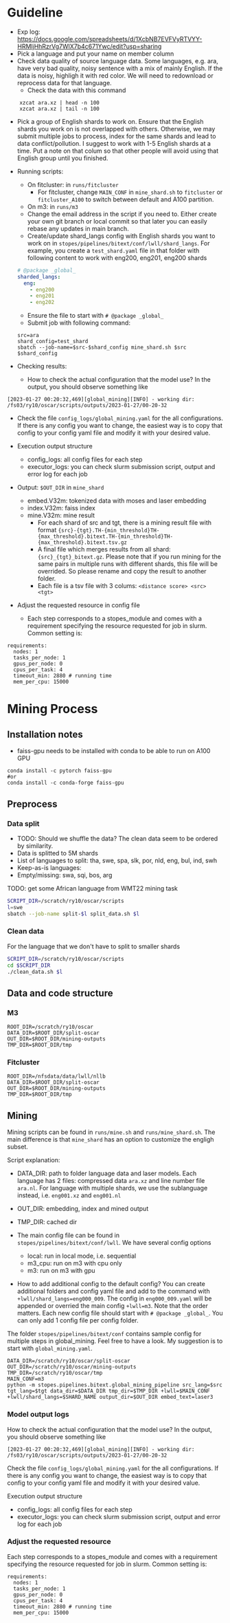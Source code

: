 # Guideline
- Exp log: https://docs.google.com/spreadsheets/d/1XcbNB7EVFVyRTVYY-HRMljHhRzrVg7WlX7b4c671Ywc/edit?usp=sharing
- Pick a language and put your name on member column
- Check data quality of source language data. Some languages, e.g. ara, have very bad quality, noisy sentence with a mix of mainly English. If the data is noisy, highligh it with red color. We will need to redownload or reprocess data for that language.
  - Check the data with this command
```shell
    xzcat ara.xz | head -n 100
    xzcat ara.xz | tail -n 100
```

- Pick a group of English shards to work on. Ensure that the English shards you work on is not overlapped with others. Otherwise, we may submit multiple jobs to process, index for the same shards and lead to data conflict/pollution. I suggest to work with 1-5 English shards at a time. Put a note on that colum so that other people will avoid using that English group until you finished.

- Running scripts:
  - On fitcluster: in `runs/fitcluster`
    - For fitcluster, change `MAIN_CONF` in `mine_shard.sh` to `fitcluster` or `fitcluster_A100` to switch between default and A100 partition.
  - On m3: in `runs/m3`
  - Change the email address in the script if you need to. Either create your own git branch or local commit so that later you can easily rebase any updates in main branch.
  - Create/update shard_langs config with English shards you want to work on in `stopes/pipelines/bitext/conf/lwll/shard_langs`. For example, you create a `test_shard.yaml` file in that folder with following content to work with eng200, eng201, eng200 shards
  ```yaml
  # @package _global_
  sharded_langs:
    eng:
      - eng200
      - eng201
      - eng202
  ```
  - Ensure the file to start with `# @package _global_`
  - Submit job with following command:
  ```shell
  src=ara
  shard_config=test_shard
  sbatch --job-name=$src-$shard_config mine_shard.sh $src $shard_config
  ```
- Checking results:
  - How to check the actual configuration that the model use? In the output, you should observe something like
```
[2023-01-27 00:20:32,469][global_mining][INFO] - working dir: /fs03/ry10/oscar/scripts/outputs/2023-01-27/00-20-32
```
  - Check the file `config_logs/global_mining.yaml` for the all configurations. If there is any config you want to change, the easiest way is to copy that config to your config yaml file and modify it with your desired value.

  - Execution output structure
    - config_logs: all config files for each step
    - executor_logs: you can check slurm submission script, output and error log for each job
  
  - Output: `$OUT_DIR` in `mine_shard`
    - embed.V32m: tokenized data with moses and laser embedding
    - index.V32m: faiss index
    - mine.V32m: mine result
      - For each shard of src and tgt, there is a mining result file with format `{src}-{tgt}.TH-{min_threshold}TH-{max_threshold}.bitext.TH-{min_threshold}TH-{max_threshold}.bitext.tsv.gz`
      - A final file which merges results from all shard: `{src}_{tgt}_bitext.gz`. Please note that if you run mining for the same pairs in multiple runs with different shards, this file will be overrided. So please rename and copy the result to another folder.
      - Each file is a tsv file with 3 colums: `<distance score> <src> <tgt>` 
- Adjust the requested resource in config file
  - Each step corresponds to a stopes_module and comes with a requirement specifying the resource requested for job in slurm. Common setting is:
```shell
requirements:
  nodes: 1
  tasks_per_node: 1
  gpus_per_node: 0
  cpus_per_task: 4
  timeout_min: 2880 # running time
  mem_per_cpu: 15000
```
# Mining Process
## Installation notes
- faiss-gpu needs to be installed with conda to be able to run on A100 GPU
```shell
conda install -c pytorch faiss-gpu
#or
conda install -c conda-forge faiss-gpu
```
## Preprocess
### Data split
- TODO: Should we shuffle the data? The clean data seem to be ordered by similarity.
- Data is splitted to 5M shards
- List of languages to split: tha, swe, spa, slk, por, nld, eng, bul, ind, swh
- Keep-as-is languages: 
- Empty/missing: swa, sqi, bos, arg

TODO: get some African language from WMT22 mining task
```bash
SCRIPT_DIR=/scratch/ry10/oscar/scripts
l=swe
sbatch --job-name split-$l split_data.sh $l
```

### Clean data
For the language that we don't have to split to smaller shards
```bash
SCRIPT_DIR=/scratch/ry10/oscar/scripts
cd $SCRIPT_DIR
./clean_data.sh $l
```

## Data and code structure
### M3
```shell
ROOT_DIR=/scratch/ry10/oscar
DATA_DIR=$ROOT_DIR/split-oscar
OUT_DIR=$ROOT_DIR/mining-outputs
TMP_DIR=$ROOT_DIR/tmp
```
### Fitcluster
```shell
ROOT_DIR=/nfsdata/data/lwll/nllb
DATA_DIR=$ROOT_DIR/split-oscar
OUT_DIR=$ROOT_DIR/mining-outputs
TMP_DIR=$ROOT_DIR/tmp
```

## Mining
Mining scripts can be found in `runs/mine.sh` and `runs/mine_shard.sh`. The main difference is that `mine_shard` has an option to customize the engligh subset.

Script explanation:
- DATA_DIR: path to folder language data and laser models. Each language has 2 files: compressed data `ara.xz` and line number file `ara.nl`. For language with multiple shards, we use the sublanguage instead, i.e. `eng001.xz` and `eng001.nl`
- OUT_DIR: embedding, index and mined output
- TMP_DIR: cached dir

- The main config file can be found in `stopes/pipelines/bitext/conf/lwll`. We have several config options
  - local: run in local mode, i.e. sequential
  - m3_cpu: run on m3 with cpu only
  - m3: run on m3 with gpu

- How to add additional config to the default config? You can create additional folders and config yaml file and add to the command with `+lwll/shard_langs=eng000_009`. The config in `eng000_009.yaml` will be appended or overried the main config `+lwll=m3`. Note that the order matters. Each new config file should start with `# @package _global_`. You can only add 1 config file per config folder.

The folder `stopes/pipelines/bitext/conf` contains sample config for multiple steps in global_mining. Feel free to have a look. My suggestion is to start with `global_mining.yaml`.

```shell
DATA_DIR=/scratch/ry10/oscar/split-oscar
OUT_DIR=/scratch/ry10/oscar/mining-outputs
TMP_DIR=/scratch/ry10/oscar/tmp
MAIN_CONF=m3
python -m stopes.pipelines.bitext.global_mining_pipeline src_lang=$src tgt_lang=$tgt data_dir=$DATA_DIR tmp_dir=$TMP_DIR +lwll=$MAIN_CONF +lwll/shard_langs=$SHARD_NAME output_dir=$OUT_DIR embed_text=laser3
```
### Model output logs
How to check the actual configuration that the model use? In the output, you should observe something like
```
[2023-01-27 00:20:32,469][global_mining][INFO] - working dir: /fs03/ry10/oscar/scripts/outputs/2023-01-27/00-20-32
```
Check the file `config_logs/global_mining.yaml` for the all configurations. If there is any config you want to change, the easiest way is to copy that config to your config yaml file and modify it with your desired value.

Execution output structure
- config_logs: all config files for each step
- executor_logs: you can check slurm submission script, output and error log for each job

### Adjust the requested resource
Each step corresponds to a stopes_module and comes with a requirement specifying the resource requested for job in slurm. Common setting is:
```shell
requirements:
  nodes: 1
  tasks_per_node: 1
  gpus_per_node: 0
  cpus_per_task: 4
  timeout_min: 2880 # running time
  mem_per_cpu: 15000
```